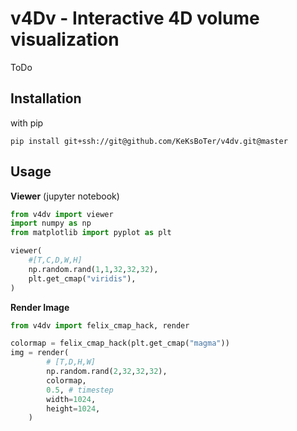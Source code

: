 # v4Dv - Interactive 4D volume visualization

ToDo

## Installation

with pip
```
pip install git+ssh://git@github.com/KeKsBoTer/v4dv.git@master
```

## Usage

**Viewer** (jupyter notebook)
```python
from v4dv import viewer
import numpy as np
from matplotlib import pyplot as plt

viewer(
    #[T,C,D,W,H]
    np.random.rand(1,1,32,32,32),
    plt.get_cmap("viridis"),   
)
```

**Render Image**
```python
from v4dv import felix_cmap_hack, render

colormap = felix_cmap_hack(plt.get_cmap("magma"))
img = render(
        # [T,D,H,W]
        np.random.rand(2,32,32,32),
        colormap,
        0.5, # timestep
        width=1024,
        height=1024,
    )

```

